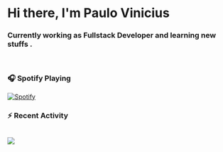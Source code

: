 # Hi there, I'm Paulo Vinicius

### Currently working as Fullstack Developer and learning new stuffs .
<br/>

### :headphones: Spotify Playing

[![Spotify](https://novatorem.plovinicius.vercel.app/api/spotify)](https://open.spotify.com/user/plovinicius)

### :zap: Recent Activity

<!--START_SECTION:activity-->

<br/>
<a href="https://github.com/anuraghazra/github-readme-stats">
  <img align="center" src="https://github-readme-stats.plovinicius.vercel.app/api?username=plovinicius&count_private=true&show_icons=true&theme=midnight-purple&icon_color=03ECFC&title_color=03ECFC&include_all_commits=true&cache_seconds=1800" />
</a>
